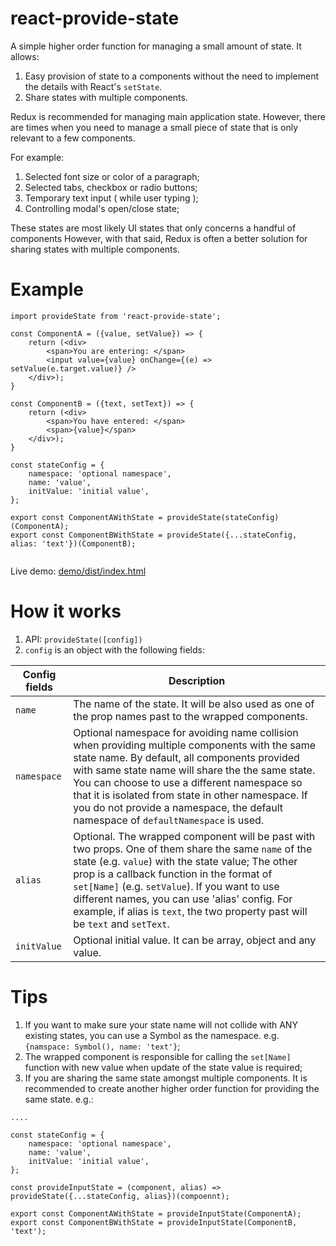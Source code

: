 # react-provide-state

A simple higher order function for managing a small amount of state.  It allows:

1. Easy provision of state to a components without the need to implement 
   the details with React's `setState`.
2. Share states with multiple components.


Redux is recommended for managing main application state. However, there are times when you need
to manage a small piece of state that is only relevant to a few components.

For example:

1. Selected font size or color of a paragraph;
2. Selected tabs, checkbox or radio buttons;
3. Temporary text input ( while user typing );
4. Controlling modal's open/close state;

These states are most likely UI states that only concerns a handful of components
However, with that said, Redux is often a better solution for sharing states with multiple components. 
 

# Example

```
import provideState from 'react-provide-state';

const ComponentA = ({value, setValue}) => {
    return (<div>
        <span>You are entering: </span>
        <input value={value} onChange={(e) => setValue(e.target.value)} />
    </div>);
}

const ComponentB = ({text, setText}) => {
    return (<div>
        <span>You have entered: </span>
        <span>{value}</span>
    </div>);
}

const stateConfig = {
    namespace: 'optional namespace',
    name: 'value',
    initValue: 'initial value',
};

export const ComponentAWithState = provideState(stateConfig)(ComponentA);
export const ComponentBWithState = provideState({...stateConfig, alias: 'text'})(ComponentB);


```

Live demo: [demo/dist/index.html](https://linsight.github.io/react-provide-state/demo/dist/index.html)
 
# How it works

1. API: `provideState([config])`
1. `config` is an object with the following fields:

Config fields|Description
---|---
`name`|The name of the state. It will be also used as one of the prop names past to the wrapped components.
`namespace`|Optional namespace for avoiding name collision when providing multiple components with the same state name. By default, all components provided with same state name will share the the same state. You can choose to use a different namespace so that it is isolated from state in other namespace. If you do not provide a namespace, the default namespace of `defaultNamespace` is used.
`alias`|Optional. The wrapped component will be past with two props. One of them share the same `name` of the state (e.g. `value`) with the state value; The other prop is a callback function in the format of `set[Name]` (e.g. `setValue`). If you want to use different names, you can use 'alias' config. For example, if alias is `text`, the two property past will be `text` and `setText`.
`initValue`| Optional initial value. It can be array, object and any value.



# Tips

1. If you want to make sure your state name will not collide with ANY existing states, you can use a Symbol as the namespace. e.g. `{namspace: Symbol(), name: 'text'}`;
2. The wrapped component is responsible for calling the `set[Name]` function with new value when update of the state value is required;
3. If you are sharing the same state amongst multiple components. It is recommended to create another higher order function for providing the same state. e.g.:


```
....

const stateConfig = {
    namespace: 'optional namespace',
    name: 'value',
    initValue: 'initial value',
};

const provideInputState = (component, alias) => provideState({...stateConfig, alias})(compoennt);

export const ComponentAWithState = provideInputState(ComponentA);
export const ComponentBWithState = provideInputState(ComponentB, 'text');

```

